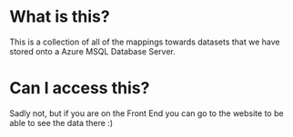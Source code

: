 # What is this?
This is a collection of all of the mappings towards datasets that we have stored onto a Azure MSQL Database Server. 


# Can I access this?
Sadly not, but if you are on the Front End you can go to the website to be able to see the data there :) 
